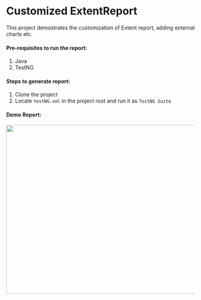 # Customized ExtentReport 
This project demostrates the customization of Extent report, adding external charts etc.

<h4>Pre-requisites to run the report:</h4>
<ol>
  <li>Java</li>
  <li>TestNG</li>
</ol>

<h4>Steps to generate report:</h4>
<ol>
  <li>Clone the project</li>
  <li>Locate <code>testNG.xml</code> in the project root and run it as <code>TestNG Suite</code></li>
</ol>
  
<h4>Demo Report:</h4>
<img src="https://github.com/appumistri/CustomizedExtentReport/blob/master/demo-report.gif?raw=true" width="1000" height="450" />
